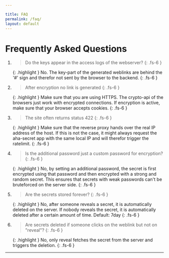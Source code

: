 ```yaml
---

title: FAQ
permalink: /faq/
layout: default
---
```


# Frequently Asked Questions

1. >Do the keys appear in the access logs of the webserver?
   {: .fs-6 }

   {: .highlight }
   No. The key-part of the generated weblinks are behind
   the '#' sign and therefor not sent by the browser to
   the backend.
   {: .fs-6 }

2. >After encryption no link is generated
   {: .fs-6 }

   {: .highlight }
   Make sure that you are using HTTPS. The crypto-api
   of the browsers just work with encrypted connections.
   If encryption is active, make sure that your browser
   accepts cookies.
   {: .fs-6 }

3. >The site often returns status 422
   {: .fs-6 }

   {: .highlight }
   Make sure that the reverse proxy hands over the real
   IP address of the host. If this is not the case, it
   might always request the aha-secret app with the same
   local IP and will therefor trigger the ratelimit.
   {: .fs-6 }

4. >Is the additional password just a custom password for encryption?
   {: .fs-6 }

   {: .highlight }
   No, by setting an additional password, the secret is first
   encrypted using that password and then encrypted with a strong and
   random secret. This ensures that secrets with weak passwords can't
   be bruteforced on the server side.
   {: .fs-6 }

5. >Are the secrets stored forever?
   {: .fs-6 }

   {: .highlight }
   No, after someone reveals a secret, it is automatically deleted on
   the server. If nobody reveals the secret, it is automatically deleted
   after a certain amount of time. Default: 7day
   {: .fs-6 }

6. >Are secrets deleted if someone clicks on the weblink but not on "reveal"?
   {: .fs-6 }

   {: .highlight }
   No, only reveal fetches the secret from the server and triggers the deletion.
   {: .fs-6 }

----

[aha-secret]: https://github.com/aha-oida/aha-secret
